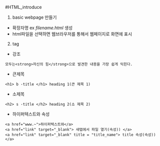 #HTML_introduce
1. basic webpage 만들기
- 확장자명 ex *filename.html* 생성
- html파일을 선택하면 웹브라우저를 통해서 웹페이지로 화면에 표시

2. tag
- 강조
```
모두는<strong>자신의 힘</strong>으로 발견한 내용을 가장 쉽게 익힌다.
```
- 큰제목
```
<h1> b -title </h1> heading 1(큰 제목 1)
```
- 소제목
```
<h2> s -title </h2> heading 2(소 제목 2)
```
- 하이퍼텍스트와 속성
```
<a href="www.~">하이퍼텍스트와</a>
<a href="link" target="_blank"> 새탭에서 파일 열기(속성)) </a>
<a href="link" target="_blank" title = "title_name"> title 속성(속성)) </a>
```
